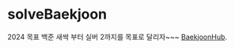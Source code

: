 # solveBaekjoon
2024 목표 
백준 새싹 부터 실버 2까지를 목표로 
달리자~~~
[BaekjoonHub](https://github.com/BaekjoonHub/BaekjoonHub).
